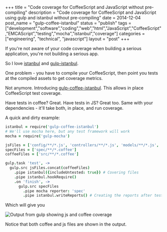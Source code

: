 +++
title = "Code coverage for CoffeeScript and JavaScript without pre-compiling"
description = "Code coverage for CoffeeScript and JavaScript using gulp and istanbul without pre-compiling"
date = 2014-12-04
post_name = "gulp-coffee-istanbul"
status = "publish"
tags = ["development","software","coding","web","html","JavaScript","CoffeeScript","EMCAScript","testing","mocha","istanbul","coverage"]
categories = ["engineering", "technical", "javascript"]
layout = "post"
+++

If you're not aware of your code coverage when building a serious application, you're not building a serious app.

So I love [istanbul](https://github.com/gotwarlost/istanbul) and [gulp-istanbul](https://github.com/SBoudrias/gulp-istanbul).

One problem - you have to compile your CoffeeScript, then point you tests at the compiled assets to get coverage metrics.

Not anymore. Introducing [gulp-coffee-istanbul](https://github.com/duereg/gulp-coffee-istanbul). This allows in place CoffeeScript test coverage.

Have tests in coffee? Great. Have tests in JS? Great too. Same with your dependencies - it'll take both, in place, and run coverage.

A quick and dirty example:

```coffee
istanbul = require('gulp-coffee-istanbul')
# We'll use mocha here, but any test framework will work
mocha = require('gulp-mocha')

jsFiles = ['config/**/*.js', 'controllers/**/*.js', 'models/**/*.js', 'app.js']
specFiles = ['spec/**/*.coffee']
coffeeFiles = ['src/**/*.coffee']

gulp.task 'test', ->
  gulp.src jsFiles.concat(coffeeFiles)
    .pipe istanbul({includeUntested: true}) # Covering files
    .pipe istanbul.hookRequire()
    .on 'finish', ->
      gulp.src specFiles
        .pipe mocha reporter: 'spec'
        .pipe istanbul.writeReports() # Creating the reports after tests run
```

Which will give you

![Output from gulp showing js and coffee coverage](/images/posts/coffee-istanbul.png)

Notice that both coffee and js files are shown in the output.
